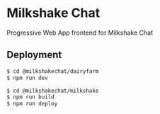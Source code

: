 # Milkshake Chat

Progressive Web App frontend for Milkshake Chat

## Deployment

```sh
$ cd @milkshakechat/dairyfarm
$ npm run dev

$ cd @milkshakechat/milkshake
$ npm run build
$ npm run deploy
```